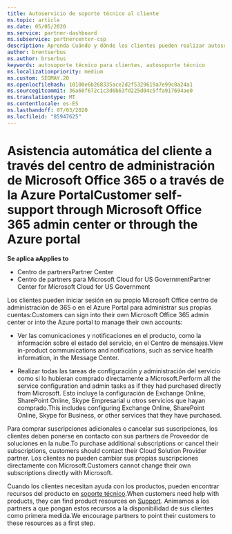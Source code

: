 ```yaml
---
title: Autoservicio de soporte técnico al cliente
ms.topic: article
ms.date: 05/05/2020
ms.service: partner-dashboard
ms.subservice: partnercenter-csp
description: Aprenda Cuándo y dónde los clientes pueden realizar autosoporte para administrar sus propias cuentas y cuándo deben ponerse en contacto con su asociado de proveedor de soluciones en la nube.
author: brentserbus
ms.author: brserbus
keywords: autosoporte técnico para clientes, autosoporte técnico
ms.localizationpriority: medium
ms.custom: SEOMAY.20
ms.openlocfilehash: 10100e6b268335ace2d2f5329619a7e99c8a24a1
ms.sourcegitcommit: 36a60f672c1c3d6b63fd225d04c5ffa917694ae0
ms.translationtype: MT
ms.contentlocale: es-ES
ms.lasthandoff: 07/03/2020
ms.locfileid: "85947625"
---
```

# <a name="customer-self-support-through-microsoft-office-365-admin-center-or-through-the-azure-portal"></a><span data-ttu-id="b1f7e-104">Asistencia automática del cliente a través del centro de administración de Microsoft Office 365 o a través de la Azure Portal</span><span class="sxs-lookup"><span data-stu-id="b1f7e-104">Customer self-support through Microsoft Office 365 admin center or through the Azure portal</span></span>

<span data-ttu-id="b1f7e-105">**Se aplica a**</span><span class="sxs-lookup"><span data-stu-id="b1f7e-105">**Applies to**</span></span>

-  <span data-ttu-id="b1f7e-106">Centro de partners</span><span class="sxs-lookup"><span data-stu-id="b1f7e-106">Partner Center</span></span>
-  <span data-ttu-id="b1f7e-107">Centro de partners para Microsoft Cloud for US Government</span><span class="sxs-lookup"><span data-stu-id="b1f7e-107">Partner Center for Microsoft Cloud for US Government</span></span>

<span data-ttu-id="b1f7e-108">Los clientes pueden iniciar sesión en su propio Microsoft Office centro de administración de 365 o en el Azure Portal para administrar sus propias cuentas:</span><span class="sxs-lookup"><span data-stu-id="b1f7e-108">Customers can sign into their own Microsoft Office 365 admin center or into the Azure portal to manage their own accounts:</span></span>

-   <span data-ttu-id="b1f7e-109">Ver las comunicaciones y notificaciones en el producto, como la información sobre el estado del servicio, en el Centro de mensajes.</span><span class="sxs-lookup"><span data-stu-id="b1f7e-109">View in-product communications and notifications, such as service health information, in the Message Center.</span></span>

-   <span data-ttu-id="b1f7e-110">Realizar todas las tareas de configuración y administración del servicio como si lo hubieran comprado directamente a Microsoft.</span><span class="sxs-lookup"><span data-stu-id="b1f7e-110">Perform all the service configuration and admin tasks as if they had purchased directly from Microsoft.</span></span> <span data-ttu-id="b1f7e-111">Esto incluye la configuración de Exchange Online, SharePoint Online, Skype Empresarial u otros servicios que hayan comprado.</span><span class="sxs-lookup"><span data-stu-id="b1f7e-111">This includes configuring Exchange Online, SharePoint Online, Skype for Business, or other services that they have purchased.</span></span>

<span data-ttu-id="b1f7e-112">Para comprar suscripciones adicionales o cancelar sus suscripciones, los clientes deben ponerse en contacto con sus partners de Proveedor de soluciones en la nube.</span><span class="sxs-lookup"><span data-stu-id="b1f7e-112">To purchase additional subscriptions or cancel their subscriptions, customers should contact their Cloud Solution Provider partner.</span></span> <span data-ttu-id="b1f7e-113">Los clientes no pueden cambiar sus propias suscripciones directamente con Microsoft.</span><span class="sxs-lookup"><span data-stu-id="b1f7e-113">Customers cannot change their own subscriptions directly with Microsoft.</span></span>

<span data-ttu-id="b1f7e-114">Cuando los clientes necesitan ayuda con los productos, pueden encontrar recursos del producto en [soporte técnico](https://partnercenter.microsoft.com/partner/support).</span><span class="sxs-lookup"><span data-stu-id="b1f7e-114">When customers need help with products, they can find product resources on [Support](https://partnercenter.microsoft.com/partner/support).</span></span> <span data-ttu-id="b1f7e-115">Animamos a los partners a que pongan estos recursos a la disponibilidad de sus clientes como primera medida.</span><span class="sxs-lookup"><span data-stu-id="b1f7e-115">We encourage partners to point their customers to these resources as a first step.</span></span>

 

 




